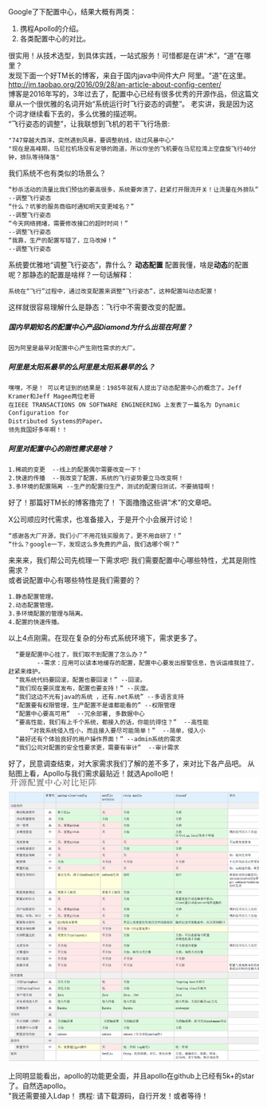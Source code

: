 Google了下配置中心，结果大概有两类：   
1. 携程Apollo的介绍。    
2. 各类配置中心的对比。   

很实用！从技术选型，到具体实践，一站式服务！可惜都是在讲“术”，“道”在哪里？   
发现下面一个好TM长的博客，来自于国内java中间件大户 阿里。"道"在这里。   
http://jm.taobao.org/2016/09/28/an-article-about-config-center/    
博客是2016年写的，3年过去了，配置中心已经有很多优秀的开源作品，但这篇文章从一个很优雅的名词开始“系统运行时飞行姿态的调整”。
老实讲，我是因为这个词才继续看下去的，多么优雅的描述啊。   
“飞行姿态的调整”，让我联想到飞机的若干飞行场景: 

	"747穿越大西洋，突然遇到风暴，要调整航线，绕过风暴中心"    
   	"现在是高峰期，马尼拉机场没有足够的跑道，所以你坐的飞机要在马尼拉湾上空盘旋飞行40分钟，排队等待降落"

我们系统不也有类似的场景么？
		
	“秒杀活动的流量比我们预估的要高很多，系统要奔溃了，赶紧打开限流开关！让流量在外排队”         --调整飞行姿态
	“什么？坑爹的服务商临时通知明天变更域名？”                                            --调整飞行姿态
	“今天网络拥堵，需要修改接口的超时时间！”                                              --调整飞行姿态
	“我靠，生产的配置写错了，立马改掉！”                                                 --调整飞行姿态

系统要优雅地“调整飞行姿态”，靠什么？ **动态配置**
配置我懂，啥是**动态**的配置呢？那静态的配置是啥样？一句话解释：   
    
    系统在“飞行”过程中，通过改变配置来调整“飞行姿态”，这种配置叫动态配置！   

这样就很容易理解什么是静态：飞行中不需要改变的配置。

#####  国内早期知名的配置中心产品Diamond为什么出现在阿里？
	因为阿里是最早对配置中心产生刚性需求的大厂。
##### 阿里是太阳系最早的么阿里是太阳系最早的么？ 
    嘿嘿，不是！ 可以考证到的结果是：1985年就有人提出了动态配置中心的概念了。Jeff Kramer和Jeff Magee两位老哥
    在IEEE TRANSACTIONS ON SOFTWARE ENGINEERING 上发表了一篇名为 Dynamic Configuration for 
    Distributed Systems的Paper。
    领先我国好多年啊！！

##### 阿里对配置中心的刚性需求是啥？
	1.稀疏的变更  --线上的配置偶尔需要改变一下！
	2.快速的传播  --我改变了配置，系统的飞行姿势要立马改变啊！
	3.多环境的配置隔离 --生产的配置归生产，测试的配置归测试，不要搞错啊！

好了！那篇好TM长的博客撸完了！
下面撸撸这些讲“术”的文章吧。

X公司顺应时代需求，也准备接入，于是开个小会展开讨论！   

	“感谢各大厂开源，我们小厂不用花钱买服务了，更不用自研了！”   
	“什么？google一下，发现这么多免费的产品，我们选哪个啊？” 

来来来，我们帮公司先梳理一下需求吧! 我们需要配置中心哪些特性，尤其是刚性需求？   
或者说配置中心有哪些特性是我们需要的？   

	1.静态配置管理。   
	2.动态配置管理。   
	3.多环境配置的管理与隔离。   
	4.配置的快速传播。   
以上4点刚需。在现在复杂的分布式系统环境下，需求更多了。   

	  “要是配置中心挂了，我们取不到配置了怎么办？”   
	        --需求：应用可以读本地缓存的配置，配置中心要发出报警信息，告诉运维我挂了，赶紧来维护。
	  “我系统代码要回滚，配置也要回滚！” --回滚。
	  “我们现在要灰度发布，配置也要支持！” --灰度。
	  “我们这边不光有java的系统 ，还有.net系统” --多语言支持
	  “配置要有权限管理，生产配置不是谁都能看的” --权限管理
	  “配置中心要高可用”  --冗余部署, 多数据中心
	  “要高性能，我们有上千个系统，都接入的话，你能抗得住？”  --高性能
          “对我系统侵入性小，而且接入要尽可能简单！”  --简单，侵入小
	  “最好还有个体验良好的用户操作界面！” --admin系统的需求
	  “我们公司对配置的安全性要求更，需要有审计”  --审计需求
	 
好了，民意调查结束，对大家需求我们了解的差不多了，来对比下各产品吧。
从贴图上看，Apollo与我们需求最贴近！就选Apollo吧！
[![横向对比](https://github.com/flysnow911/DailySpringFrameWork/blob/master/doc/1514121668514028415%20(1).png "横向对比")](https://github.com/flysnow911/DailySpringFrameWork/blob/master/doc/1514121668514028415%20(1).png "横向对比")
 
 上同明显能看出，apollo的功能更全面，并且apollo在github上已经有5k+的star了。自然选apollo。   
 	"我还需要接入Ldap！ 携程: 请下载源码，自行开发！或者等待！
